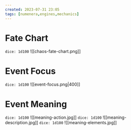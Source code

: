 ```yaml
---
created: 2023-07-31 23:05
tags: [numenera,engines,mechanics]
---
```

# Fate Chart
`dice: 1d100`
![[chaos-fate-chart.png]]
# Event Focus
`dice: 1d100`
![[event-focus.png|400]]
# Event Meaning
`dice: 1d100`
![[meaning-action.jpg]]
`dice: 1d100`
![[meaning-description.jpg]]
`dice: 1d100`
![[meaning-elements.jpg]]